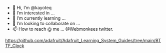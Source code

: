 - 👋 Hi, I’m @kayoteq
- 👀 I’m interested in ...
- 🌱 I’m currently learning ...
- 💞️ I’m looking to collaborate on ...
- 📫 How to reach @ me ...
 @Webmonkees twitter.
<!---
kayoteq/kayoteq is a ✨ special ✨ repository because its `README.md` (this file) appears on your GitHub profile.
You can click the Preview link to take a look at your changes.
--->
https://github.com/adafruit/Adafruit_Learning_System_Guides/tree/main/BTTF_Clock
